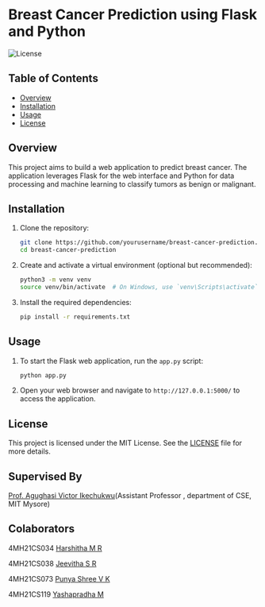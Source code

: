 # Breast Cancer Prediction using Flask and Python

![License](https://img.shields.io/badge/license-MIT-blue.svg)

## Table of Contents
- [Overview](#overview)
- [Installation](#installation)
- [Usage](#usage)
- [License](#license)


## Overview

This project aims to build a web application to predict breast cancer. The application leverages Flask for the web interface and Python for data processing and machine learning to classify tumors as benign or malignant.

## Installation

1. Clone the repository:

    ```bash
    git clone https://github.com/yourusername/breast-cancer-prediction.git
    cd breast-cancer-prediction
    ```

2. Create and activate a virtual environment (optional but recommended):

    ```bash
    python3 -m venv venv
    source venv/bin/activate  # On Windows, use `venv\Scripts\activate`
    ```

3. Install the required dependencies:

    ```bash
    pip install -r requirements.txt
    ```

## Usage

1. To start the Flask web application, run the `app.py` script:

    ```bash
    python app.py
    ```

2. Open your web browser and navigate to `http://127.0.0.1:5000/` to access the application.

## License

This project is licensed under the MIT License. See the [LICENSE](LICENSE) file for more details.

## Supervised By
[Prof. Agughasi Victor Ikechukwu](https://github.com/Victor-Ikechukwu)(Assistant Professor , department of CSE, MIT Mysore)

## Colaborators
4MH21CS034 [Harshitha M R](https://github.com/harshithagowdamr)

4MH21CS038 [Jeevitha S R](https://github.com/jeevisr)

4MH21CS073 [Punya Shree V K](https://github.com/punyashree77)

4MH21CS119 [Yashapradha M](https://github.com/Yashapradha)


